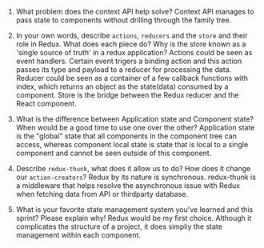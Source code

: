 1. What problem does the context API help solve?
    Context API manages to pass state to components without drilling through the family tree.

2. In your own words, describe `actions`, `reducers` and the `store` and their role in Redux. What does each piece do? Why is the store known as a 'single source of truth' in a redux application?
    Actions could be seen as event handlers. Certain event trigers a binding action and this action passes its type and payload to a reducer for processing the data. Reducer could be seen as a container of a few callback functions with index, which returns an object as the state(data) consumed by a component. Store is the bridge between the Redux reducer and the React component. 

3. What is the difference between Application state and Component state? When would be a good time to use one over the other?
    Application state is the "global" state that all components in the component tree can access, whereas component local state is state that is local to a single component and cannot be seen outside of this component. 

4. Describe `redux-thunk`, what does it allow us to do? How does it change our `action-creators`?
    Redux by its nature is synchronous. redux-thunk is a middleware that helps resolve the asynchronous issue with Redux when fetching data from API or thirdparty database.

5. What is your favorite state management system you've learned and this sprint? Please explain why!
    Redux would be my first choice. Although it complicates the structure of a project, it does simpliy the state management within each component. 
